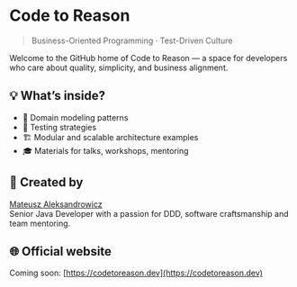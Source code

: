 # Code to Reason

> Business-Oriented Programming · Test-Driven Culture

Welcome to the GitHub home of Code to Reason — a space for developers who care about quality, simplicity, and business alignment.

## 💡 What’s inside?

- 🧠 Domain modeling patterns
- 🧪 Testing strategies
- 🏗️ Modular and scalable architecture examples
- 🎓 Materials for talks, workshops, mentoring

## 👤 Created by

[Mateusz Aleksandrowicz](https://github.com/mateusz-aleksandrowicz)  
Senior Java Developer with a passion for DDD, software craftsmanship and team mentoring.

## 🌐 Official website

Coming soon: [https://codetoreason.dev](https://codetoreason.dev)
